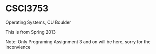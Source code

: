 CSCI3753
========

Operating Systems, CU Boulder

This is from Spring 2013

Note: Only Programing Assignment 3 and on will be here, sorry for the inconvience  